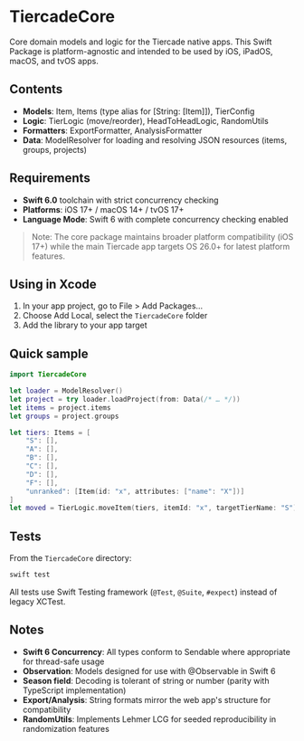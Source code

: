 # TiercadeCore

Core domain models and logic for the Tiercade native apps. This Swift Package is platform-agnostic and intended to be used by iOS, iPadOS, macOS, and tvOS apps.

## Contents
- **Models**: Item, Items (type alias for [String: [Item]]), TierConfig
- **Logic**: TierLogic (move/reorder), HeadToHeadLogic, RandomUtils
- **Formatters**: ExportFormatter, AnalysisFormatter
- **Data**: ModelResolver for loading and resolving JSON resources (items, groups, projects)

## Requirements
- **Swift 6.0** toolchain with strict concurrency checking
- **Platforms**: iOS 17+ / macOS 14+ / tvOS 17+
- **Language Mode**: Swift 6 with complete concurrency checking enabled

> Note: The core package maintains broader platform compatibility (iOS 17+) while the main Tiercade app targets OS 26.0+ for latest platform features.

## Using in Xcode
1. In your app project, go to File > Add Packages…
2. Choose Add Local, select the `TiercadeCore` folder
3. Add the library to your app target

## Quick sample
```swift
import TiercadeCore

let loader = ModelResolver()
let project = try loader.loadProject(from: Data(/* … */))
let items = project.items
let groups = project.groups

let tiers: Items = [
    "S": [], 
    "A": [], 
    "B": [], 
    "C": [], 
    "D": [], 
    "F": [], 
    "unranked": [Item(id: "x", attributes: ["name": "X"])]
]
let moved = TierLogic.moveItem(tiers, itemId: "x", targetTierName: "S")
```

## Tests
From the `TiercadeCore` directory:

```sh
swift test
```

All tests use Swift Testing framework (`@Test`, `@Suite`, `#expect`) instead of legacy XCTest.

## Notes
- **Swift 6 Concurrency**: All types conform to Sendable where appropriate for thread-safe usage
- **Observation**: Models designed for use with @Observable in Swift 6
- **Season field**: Decoding is tolerant of string or number (parity with TypeScript implementation)
- **Export/Analysis**: String formats mirror the web app's structure for compatibility
- **RandomUtils**: Implements Lehmer LCG for seeded reproducibility in randomization features
